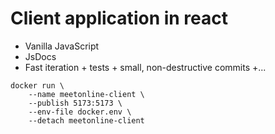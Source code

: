 # Client application in react

+ Vanilla JavaScript
+ JsDocs
+ Fast iteration + tests + small, non-destructive commits +... 

```
docker run \
    --name meetonline-client \
    --publish 5173:5173 \
    --env-file docker.env \
    --detach meetonline-client
    
```
